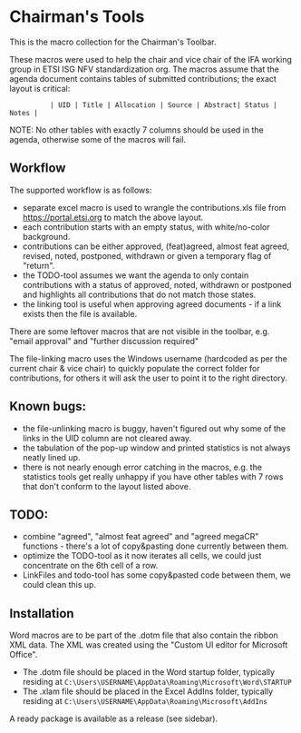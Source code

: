 # Chairman's Tools

This is the macro collection for the Chairman's Toolbar.

These macros were used to help the chair and vice chair of the IFA working group in ETSI ISG NFV standardization org.
The macros assume that the agenda document contains tables of submitted contributions; the exact layout is critical:

              | UID | Title | Allocation | Source | Abstract| Status | Notes |

NOTE: No other tables with exactly 7 columns should be used in the agenda, otherwise some of the macros will fail.

## Workflow
The supported workflow is as follows:
- separate excel macro is used to wrangle the contributions.xls file from https://portal.etsi.org to match the above layout.
- each contribution starts with an empty status, with white/no-color background.
- contributions can be either approved, (feat)agreed, almost feat agreed, revised, noted, postponed, withdrawn or given a temporary
  flag of "return".
- the TODO-tool assumes we want the agenda to only contain contributions with a status of approved, noted, withdrawn or postponed
  and highlights all contributions that do not match those states.
- the linking tool is useful when approving agreed documents - if a link exists then the file is available.

There are some leftover macros that are not visible in the toolbar, e.g. "email approval" and "further discussion required"

The file-linking macro uses the Windows username (hardcoded as per the current chair & vice chair) to quickly populate the correct folder for contributions, for others it will ask the user to point it to the right directory.

## Known bugs:
- the file-unlinking macro is buggy, haven't figured out why some of the links in the UID column are not cleared away.
- the tabulation of the pop-up window and printed statistics is not always neatly lined up.
- there is not nearly enough error catching in the macros, e.g. the statistics tools get really unhappy if you have other tables
  with 7 rows that don't conform to the layout listed above.

## TODO:
- combine "agreed", "almost feat agreed" and "agreed megaCR" functions - there's a lot of copy&pasting done currently between them.
- optimize the TODO-tool as it now iterates all cells, we could just concentrate on the 6th cell of a row.
- LinkFiles and todo-tool has some copy&pasted code between them, we could clean this up.


## Installation
Word macros are to be part of the .dotm file that also contain the ribbon XML data. The XML was created using the "Custom UI editor for Microsoft Office".

* The .dotm file should be placed in the Word startup folder, typically residing at `C:\Users\USERNAME\AppData\Roaming\Microsoft\Word\STARTUP`
* The .xlam file should be placed in the Excel AddIns folder, typically residing at `C:\Users\USERNAME\AppData\Roaming\Microsoft\AddIns`

A ready package is available as a release (see sidebar).
